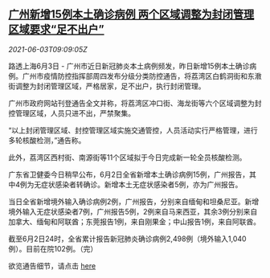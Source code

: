 <!--1622712662000-->
[广州新增15例本土确诊病例 两个区域调整为封闭管理区域要求“足不出户”](https://cn.reuters.com/article/guangzhou-new-covid19-infections-0603-idCNKCS2DF0UI)
------

<div><i>2021-06-03T09:09:05Z</i></div><p>路透上海6月3日 - 广州市近日新冠肺炎本土病例频发，昨日新增15例本土确诊病例。广州市疫情防控指挥部周四发布分级分类防控通告，将荔湾区白鹤洞街和东漖街调整为封闭管理区域，严格居家，足不出户，执行封闭管理。</p><p>广州市政府网站刊登通告全文并称，将荔湾区冲口街、海龙街等六个区域调整为封控管理区域，人员只进不出，严禁聚集。</p><p>“以上封闭管理区域、封控管理区域实施交通管控，人员活动实行严格管理，进行多轮核酸检测，”通告称。</p><p>此外，荔湾区西村街、南源街等11个区域拟于今日完成新一轮全员核酸检测。</p><p>广东省卫健委今日稍早公布，6月2日全省新增本土确诊病例15例，广州报告，其中4例为无症状感染者转确诊。新增本土无症状感染者5例，亦为广州报告。</p><p>当日全省新增境外输入确诊病例2例，广州报告，分别来自缅甸和坦桑尼亚。新增境外输入无症状感染者7例，广州报告5例，2例来自马来西亚，其余3例分别来自加拿大、缅甸和阿联酋；东莞报告1例，来自刚果金；中山报告1例，来自阿联酋。</p><p>截至6月2日24时，全省累计报告新冠肺炎确诊病例2,498例（境外输入1,040例）。目前在院102例。（完）</p><p>欲览通告细节，请点击 <a href="http://www.gz.gov.cn/xw/jrgz/content/post_7314481.html">here</a></p>
